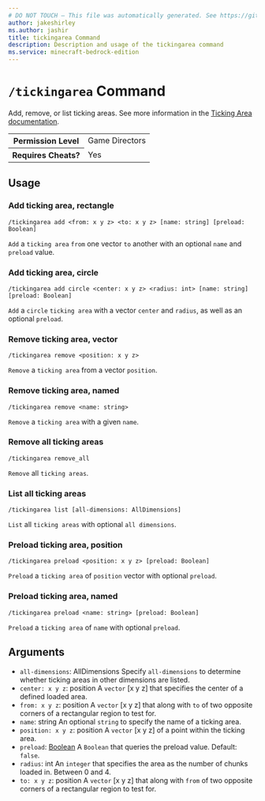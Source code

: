 ```yaml
---
# DO NOT TOUCH — This file was automatically generated. See https://github.com/mojang/minecraftapidocsgenerator to modify descriptions, examples, etc.
author: jakeshirley
ms.author: jashir
title: tickingarea Command
description: Description and usage of the tickingarea command
ms.service: minecraft-bedrock-edition
---
```

# `/tickingarea` Command
Add, remove, or list ticking areas. See more information in the [Ticking Area documentation](https://learn.microsoft.com/minecraft/creator/documents/tickingareacommand).

<table>
  <tr>
    <th>Permission Level</th>
    <td>Game Directors</td>
  </tr>
  <tr>
    <th>Requires Cheats?</th>
    <td>Yes</td>
  </tr>
</table>

## Usage
### Add ticking area, rectangle
`/tickingarea add <from: x y z> <to: x y z> [name: string] [preload: Boolean]`

`Add` a `ticking area` `from` one vector `to` another with an optional `name` and `preload` value.

### Add ticking area, circle
`/tickingarea add circle <center: x y z> <radius: int> [name: string] [preload: Boolean]`

`Add` a `circle` `ticking area` with a vector `center` and `radius`, as well as an optional `preload`.

### Remove ticking area, vector
`/tickingarea remove <position: x y z>`

`Remove` a `ticking area` from a vector `position`.

### Remove ticking area, named
`/tickingarea remove <name: string>`

`Remove` a `ticking area` with a given `name`.

### Remove all ticking areas
`/tickingarea remove_all`

`Remove` all `ticking areas`.

### List all ticking areas
`/tickingarea list [all-dimensions: AllDimensions]`

`List` all `ticking areas` with optional `all dimensions`.

### Preload ticking area, position
`/tickingarea preload <position: x y z> [preload: Boolean]`

`Preload` a `ticking area` of `position` vector with optional `preload`.

### Preload ticking area, named
`/tickingarea preload <name: string> [preload: Boolean]`

`Preload` a `ticking area` of `name` with optional `preload`.

## Arguments
- `all-dimensions`: AllDimensions
Specify `all-dimensions` to determine whether ticking areas in other dimensions are listed.
- `center: x y z`: position
A `vector` [x y z] that specifies the center of a defined loaded area.
- `from: x y z`: position
A `vector` [x y z] that along with `to` of two opposite corners of a rectangular region to test for.
- `name`: string
An optional `string` to specify the name of a ticking area.
- `position: x y z`: position
A `vector` [x y z] of a point within the ticking area.
- `preload`: [Boolean](../enums/Boolean.md)
A `Boolean` that queries the preload value.
Default: `false`.
- `radius`: int
An `integer` that specifies the area as the number of chunks loaded in. Between 0 and 4.
- `to: x y z`: position
A `vector` [x y z] that along with `from` of two opposite corners of a rectangular region to test for.
